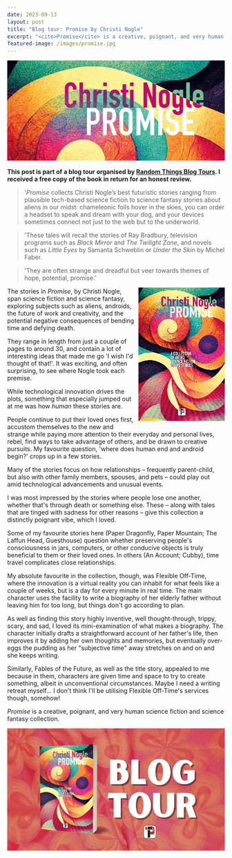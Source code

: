 ```yaml
---
date: 2023-09-13
layout: post
title: "Blog tour: Promise by Christi Nogle"
excerpt: "<cite>Promise</cite> is a creative, poignant, and very human science fiction and science fantasy collection."
featured-image: /images/promise.jpg
---
```


![Promise](/images/promise.jpg)

**This post is part of a blog tour organised by [Random Things Blog Tours](http://randomthingsthroughmyletterbox.blogspot.com/p/services-to-publishers-authors-blog.html). I received a free copy of the book in return for an honest review.**

> '<cite>Promise</cite> collects Christi Nogle’s best futuristic stories ranging from plausible tech-based science fiction to science fantasy stories about aliens in our midst: chameleonic foils hover in the skies, you can order a headset to speak and dream with your dog, and your devices sometimes connect not just to the web but to the underworld.

> 'These tales will recall the stories of Ray Bradbury, television programs such as <cite>Black Mirror</cite> and <cite>The Twilight Zone</cite>, and novels such as <cite>Little Eyes</cite> by Samanta Schweblin or <cite>Under the Skin</cite> by Michel Faber.

> 'They are often strange and dreadful but veer towards themes of hope, potential, promise.'

<img src="/images/promise-200.jpg" alt="Promise" style="float: right; margin-bottom: 10px; margin-left: 10px;">

The stories in <cite>Promise</cite>, by Christi Nogle, span science fiction and science fantasy, exploring subjects such as aliens, androids, the future of work and creativity, and the potential negative consequences of bending time and defying death.

They range in length from just a couple of pages to around 30, and contain a lot of interesting ideas that made me go 'I wish I'd thought of that!'. It was exciting, and often surprising, to see where Nogle took each premise.

While technological innovation drives the plots, something that especially jumped out at me was how *human* these stories are.

People continue to put their loved ones first, accustom themselves to the new and strange while paying more attention to their everyday and personal lives, rebel, find ways to take advantage of others, and be drawn to creative pursuits. My favourite question, 'where does human end and android begin?' crops up in a few stories.

Many of the stories focus on how relationships &ndash; frequently parent-child, but also with other family members, spouses, and pets &ndash; could play out amid technological advancements and unusual events.

I was most impressed by the stories where people lose one another, whether that's through death or something else. These &ndash; along with tales that are tinged with sadness for other reasons &ndash; give this collection a distinctly poignant vibe, which I loved.

Some of my favourite stories here (Paper Dragonfly, Paper Mountain; The Laffun Head, Guesthouse) question whether preserving people's consciousness in jars, computers, or other conducive objects is truly beneficial to them or their loved ones. In others (An Account; Cubby), time travel complicates close relationships.

My absolute favourite in the collection, though, was Flexible Off-Time, where the innovation is a virtual reality you can inhabit for what feels like a couple of weeks, but is a day for every minute in real time. The main character uses the facility to write a biography of her elderly father without leaving him for too long, but things don't go according to plan.

As well as finding this story highly inventive, well thought-through, trippy, scary, and sad, I loved its mini-examination of what makes a biography. The character initially drafts a straightforward account of her father's life, then improves it by adding her own thoughts and memories, but eventually over-eggs the pudding as her "subjective time" away stretches on and on and she keeps writing.

Similarly, Fables of the Future, as well as the title story, appealed to me because in them, characters are given time and space to try to create something, albeit in unconventional circumstances. Maybe I need a writing retreat myself... I don't think I'll be utilising Flexible Off-Time's services though, somehow!

<cite>Promise</cite> is a creative, poignant, and very human science fiction and science fantasy collection.

![Promise blog tour banner](/images/promise-banner.jpg)